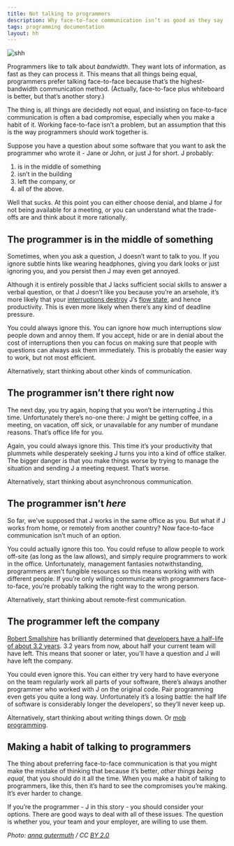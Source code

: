 ```yaml
---
title: Not talking to programmers
description: Why face-to-face communication isn’t as good as they say
tags: programming documentation
layout: hh
---
```


![shh](shh.jpg)

Programmers like to talk about _bandwidth_. They want lots of information, as fast as they can process it. This means that all things being equal, programmers prefer talking face-to-face because that’s the highest-bandwidth communication method. (Actually, face-to-face plus whiteboard is better, but that’s another story.)

The thing is, all things are decidedly not equal, and insisting on face-to-face communication is often a bad compromise, especially when you make a habit of it. Working face-to-face isn’t a problem, but an assumption that this is the way programmers should work together is.

Suppose you have a question about some software that you want to ask the programmer who wrote it - Jane or John, or just J for short. J probably:

1. is in the middle of something
2. isn’t in the building
3. left the company, or
4. all of the above.

Well that sucks. At this point you can either choose denial, and blame J for not being available for a meeting, or you can understand what the trade-offs are and think about it more rationally.


## The programmer is in the middle of something

Sometimes, when you ask a question, J doesn’t want to talk to you. If you ignore subtle hints like wearing headphones, giving you dark looks or just ignoring you, and you persist then J may even get annoyed.

Although it is entirely possible that J lacks sufficient social skills to answer a verbal question, or that J doesn’t like you because you’re an arsehole, it’s more likely that your [interruptions destroy](http://heeris.id.au/2013/this-is-why-you-shouldnt-interrupt-a-programmer/) J’s [flow state](https://en.m.wikipedia.org/wiki/Flow_(psychology)), and hence productivity. This is even more likely when there’s any kind of deadline pressure.

You could always ignore this. You can ignore how much interruptions slow people down and annoy them. If you accept, hide or are in denial about the cost of interruptions then you can focus on making sure that people with questions can always ask them immediately. This is probably the easier way to work, but not most efficient.

Alternatively, start thinking about other kinds of communication.


## The programmer isn’t there right now

The next day, you try again, hoping that you won’t be interrupting J this time. Unfortunately there’s no-one there: J might be getting coffee, in a meeting, on vacation, off sick, or unavailable for any number of mundane reasons. That’s office life for you.

Again, you could always ignore this. This time it’s your productivity that plummets while desperately seeking J turns you into a kind of office stalker. The bigger danger is that you make things worse by trying to manage the situation and sending J a meeting request. That’s worse.

Alternatively, start thinking about asynchronous communication.


## The programmer isn’t _here_

So far, we’ve supposed that J works in the same office as you. But what if J works from home, or remotely from another country? Now face-to-face communication isn’t much of an option.

You could actually ignore this too. You could refuse to allow people to work off-site (as long as the law allows), and simply require programmers to work in the office. Unfortunately, management fantasies notwithstanding, programmers aren’t fungible resources so this means working with with different people. If you’re only willing communicate with programmers face-to-face, you’re probably talking the right way to the wrong person.

Alternatively, start thinking about remote-first communication.


## The programmer left the company

[Robert Smallshire](http://smallshire.org.uk/) has brilliantly determined that [developers have a half-life of about 3.2 years](http://sixty-north.com/blog/predictive-models-of-development-teams-and-the-systems-they-build). 3.2 years from now, about half your current team will have left. This means that sooner or later, you’ll have a question and J will have left the company. 

You could even ignore this. You can either try very hard to have everyone on the team regularly work all parts of your software, there’s always another programmer who worked with J on the original code. Pair programming even gets you quite a long way. Unfortunately it’s a losing battle: the half life of software is considerably longer the developers’, so they’ll never keep up.

Alternatively, start thinking about writing things down. Or [mob programming](https://en.wikipedia.org/wiki/Mob_programming).


## Making a habit of talking to programmers

The thing about preferring face-to-face communication is that you might make the mistake of thinking that because it’s better, _other things being equal,_ that you should do it all the time. When you make a habit of talking to programmers, like this, then it’s hard to see the compromises you’re making. It’s ever harder to change.

If you’re the programmer - J in this story - you should consider your options. There are good ways to deal with all of these issues. The question is whether you, your team and your employer, are willing to use them.

_Photo: [anna gutermuth](https://www.flickr.com/photos/anniferrr/4379600329) / CC [BY 2.0](https://creativecommons.org/licenses/by/2.0/)_
